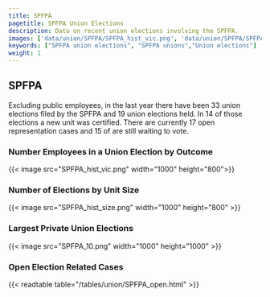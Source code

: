 ```yaml
---
title: SPFPA
pagetitle: SPFPA Union Elections
description: Data on recent union elections involving the SPFPA.
images: ['data/union/SPFPA/SPFPA_hist_vic.png', 'data/union/SPFPA/SPFPA_hist_size.png', 'data/union/SPFPA/SPFPA_10.png']
keywords: ["SPFPA union elections", "SPFPA unions","Union elections"]
weight: 1
---
```

##  SPFPA

Excluding public employees, in the last year there have been 33 union elections filed by the SPFPA and 19 union elections held. In 14 of those elections a new unit was certified. There are currently 17 open representation cases and 15 of are still waiting to vote.

### Number Employees in a Union Election by Outcome
{{< image src="SPFPA_hist_vic.png" width="1000" height="800">}}

### Number of Elections by Unit Size
{{< image src="SPFPA_hist_size.png" width="1000" height="800" >}}

### Largest Private Union Elections
{{< image src="SPFPA_10.png" width="1000" height="1000"  >}}

### Open Election Related Cases
{{< readtable table="/tables/union/SPFPA_open.html" >}}

